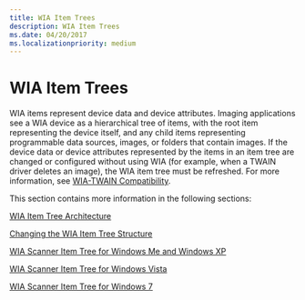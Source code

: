 ```yaml
---
title: WIA Item Trees
description: WIA Item Trees
ms.date: 04/20/2017
ms.localizationpriority: medium
---
```


# WIA Item Trees





WIA items represent device data and device attributes. Imaging applications see a WIA device as a hierarchical tree of items, with the root item representing the device itself, and any child items representing programmable data sources, images, or folders that contain images. If the device data or device attributes represented by the items in an item tree are changed or configured without using WIA (for example, when a TWAIN driver deletes an image), the WIA item tree must be refreshed. For more information, see [WIA-TWAIN Compatibility](wia-twain-compatibility.md).

This section contains more information in the following sections:

[WIA Item Tree Architecture](wia-item-tree-architecture.md)

[Changing the WIA Item Tree Structure](changing-the-wia-item-tree-structure.md)

[WIA Scanner Item Tree for Windows Me and Windows XP](wia-scanner-item-tree-for-windows-me-and-windows-xp.md)

[WIA Scanner Item Tree for Windows Vista](wia-scanner-item-tree-for-windows-vista.md)

[WIA Scanner Item Tree for Windows 7](wia-scanner-item-tree-for-windows-7.md)

 

 




